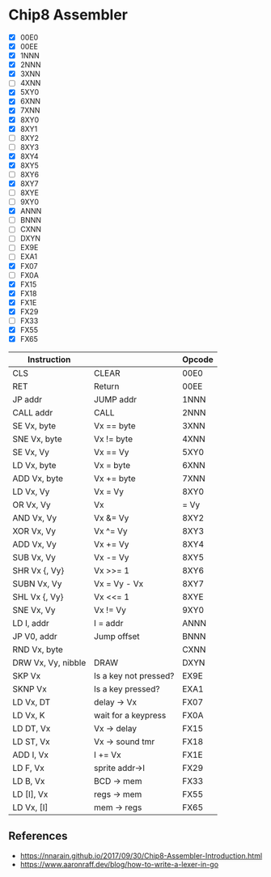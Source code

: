 # Chip8 Assembler

- [x] 00E0
- [x] 00EE
- [x] 1NNN
- [x] 2NNN
- [x] 3XNN
- [ ] 4XNN
- [x] 5XY0
- [x] 6XNN
- [x] 7XNN
- [x] 8XY0
- [x] 8XY1
- [ ] 8XY2
- [ ] 8XY3
- [x] 8XY4
- [x] 8XY5
- [ ] 8XY6
- [x] 8XY7
- [ ] 8XYE
- [ ] 9XY0
- [x] ANNN
- [ ] BNNN
- [ ] CXNN
- [ ] DXYN
- [ ] EX9E
- [ ] EXA1
- [x] FX07
- [ ] FX0A
- [x] FX15
- [x] FX18
- [x] FX1E
- [x] FX29
- [ ] FX33
- [x] FX55
- [x] FX65

| Instruction        |                       | Opcode |
|--------------------|-----------------------|--------|
| CLS                | CLEAR                 | 00E0   |
| RET                | Return                | 00EE   |
| JP addr            | JUMP addr             | 1NNN   |
| CALL addr          | CALL                  | 2NNN   |
| SE Vx, byte        | Vx == byte            | 3XNN   |
| SNE Vx, byte       | Vx != byte            | 4XNN   |
| SE Vx, Vy          | Vx == Vy              | 5XY0   |
| LD Vx, byte        | Vx = byte             | 6XNN   |
| ADD Vx, byte       | Vx += byte            | 7XNN   |
| LD Vx, Vy          | Vx = Vy               | 8XY0   |
| OR Vx, Vy          | Vx                    | = Vy   |
| AND Vx, Vy         | Vx &= Vy              | 8XY2   |
| XOR Vx, Vy         | Vx ^= Vy              | 8XY3   |
| ADD Vx, Vy         | Vx += Vy              | 8XY4   |
| SUB Vx, Vy         | Vx -= Vy              | 8XY5   |
| SHR Vx {, Vy}      | Vx >>= 1              | 8XY6   |
| SUBN Vx, Vy        | Vx = Vy - Vx          | 8XY7   |
| SHL Vx {, Vy}      | Vx <<= 1              | 8XYE   |
| SNE Vx, Vy         | Vx != Vy              | 9XY0   |
| LD I, addr         | I = addr              | ANNN   |
| JP V0, addr        | Jump offset           | BNNN   |
| RND Vx, byte       |                       | CXNN   |
| DRW Vx, Vy, nibble | DRAW                  | DXYN   |
| SKP Vx             | Is a key not pressed? | EX9E   |
| SKNP Vx            | Is a key pressed?     | EXA1   |
| LD Vx, DT          | delay → Vx            | FX07   |
| LD Vx, K           | wait for a keypress   | FX0A   |
| LD DT, Vx          | Vx → delay            | FX15   |
| LD ST, Vx          | Vx → sound tmr        | FX18   |
| ADD I, Vx          | I += Vx               | FX1E   |
| LD F, Vx           | sprite addr→I         | FX29   |
| LD B, Vx           | BCD → mem             | FX33   |
| LD [I], Vx         | regs → mem            | FX55   |
| LD Vx, [I]         | mem → regs            | FX65   |

## References
- https://nnarain.github.io/2017/09/30/Chip8-Assembler-Introduction.html
- https://www.aaronraff.dev/blog/how-to-write-a-lexer-in-go